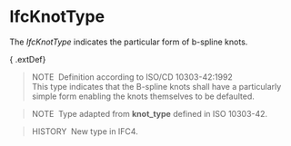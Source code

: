 IfcKnotType
===========

The _IfcKnotType_ indicates the particular form of b-spline knots.

{ .extDef}
> NOTE&nbsp; Definition according to ISO/CD 10303-42:1992  
> This type indicates that the B-spline knots shall have a particularly simple form enabling the knots themselves to be defaulted.

> NOTE&nbsp; Type adapted from **knot_type** defined in ISO 10303-42.

> HISTORY&nbsp; New type in IFC4.
